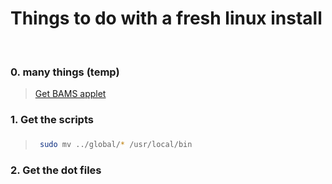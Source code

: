 # Things to do with a fresh linux install


<br/>

### 0. many things (temp)
>  [Get BAMS applet](https://cinnamon-spices.linuxmint.com/applets/view/255)      


### 1. Get the scripts
###
>   ```sh
>    sudo mv ../global/* /usr/local/bin
>   ```

### 2. Get the dot files
